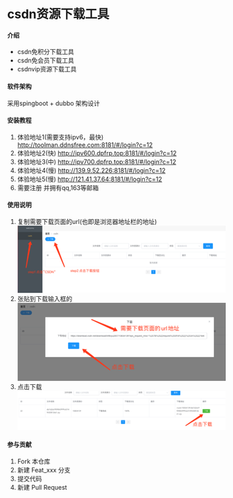 # csdn资源下载工具

#### 介绍
+ csdn免积分下载工具
+ csdn免会员下载工具
+ csdnvip资源下载工具

#### 软件架构
采用spingboot + dubbo 架构设计 

#### 安装教程

1.  体验地址1(需要支持ipv6，最快) http://toolman.ddnsfree.com:8181/#/login?c=12
2.  体验地址2(快) http://ipv600.dpfrp.top:8181/#/login?c=12
3.  体验地址3(中) http://ipv700.dpfrp.top:8181/#/login?c=12
4.  体验地址4(慢) http://139.9.52.226:8181/#/login?c=12
5.  体验地址5(慢) http://121.41.37.64:8181/#/login?c=12
6.  需要注册 并拥有qq,163等邮箱

#### 使用说明

1. 复制需要下载页面的url(也即是浏览器地址栏的地址)
![看看](./public/download1.png)
2. 张贴到下载输入框的
![看看](./public/download3.png)
3. 点击下载
![看看](./public/download4.png)

#### 参与贡献

1.  Fork 本仓库
2.  新建 Feat_xxx 分支
3.  提交代码
4.  新建 Pull Request












